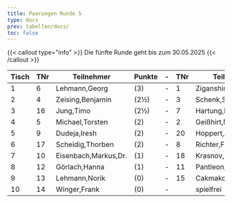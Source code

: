 ```yaml
---
title: Paarungen Runde 5
type: docs
prev: tabellen/docs/
toc: false
---
```



{{< callout type="info" >}}
 Die fünfte Runde geht bis zum 30.05.2025
{{< /callout >}}

| Tisch | TNr | Teilnehmer | Punkte | - | TNr | Teilnehmer | Punkte | Ergebnis |
| ----- | ----- | ----- | ----- | ----- | ----- | ----- | ----- | ----- | 
| 1 | 6 | Lehmann,Georg | (3) | - | 1 | Ziganshin,Ainur | (4) | 0 - 1 |
| 2 | 4 | Zeising,Benjamin | (2½) | - | 3 | Schenk,Stefan | (2½) | - |
| 3 | 16 | Jung,Timo | (2½) | - | 7 | Hartung,Markus | (2½) | 0 - 1 |
| 4 | 5 | Michael,Torsten | (2) | - | 2 | Geißhirt,Marco | (2) | 0 - 1 |
| 5 | 9 | Dudeja,Iresh | (2) | - | 20 | Hoppert,Alexander | (2) | ½ - ½ |
| 6 | 17 | Scheidig,Thorben | (2) | - | 8 | Richter,Frank | (1½) | 0 - 1 |
| 7 | 10 | Eisenbach,Markus,Dr. | (1) | - | 18 | Krasnov,Ivan | (1½) | 1 - 0 |
| 8 | 12 | Görlach,Hanna | (1) | - | 11 | Pantleon,Florian | (1) | 1 - 0 |
| 9 | 13 | Lehmann,Norik | (0) | - | 15 | Cakmakci,Muhammed | (1) | 0 - 1 |
| 10 | 14 | Winger,Frank | (0) | - |  | spielfrei | (0) | + - - |